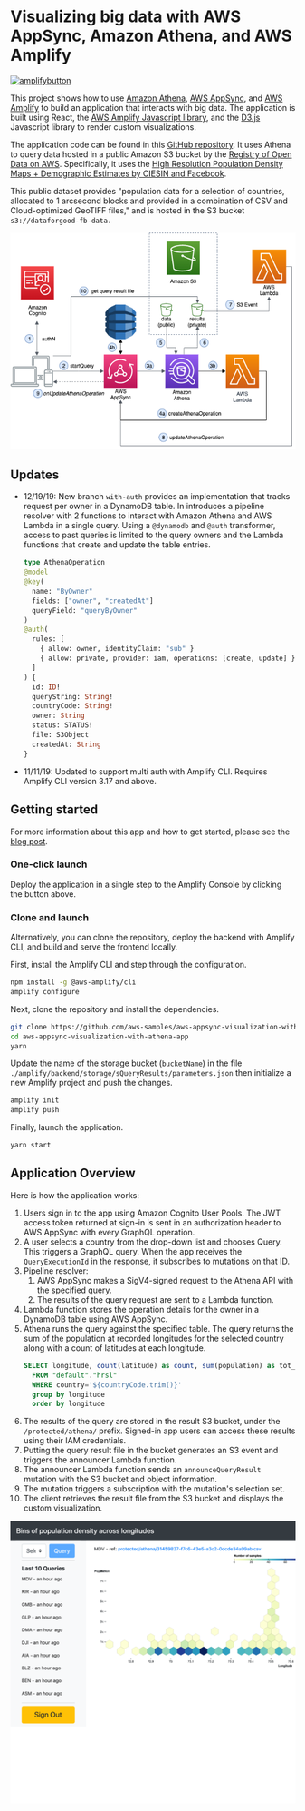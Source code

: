 # Visualizing big data with AWS AppSync, Amazon Athena, and AWS Amplify

[![amplifybutton](https://oneclick.amplifyapp.com/button.svg)](https://console.aws.amazon.com/amplify/home#/deploy?repo=https://github.com/aws-samples/aws-appsync-visualization-with-athena-app)

This project shows how to use [Amazon Athena](https://aws.amazon.com/athena/), [AWS AppSync](https://aws.amazon.com/appsync/), and [AWS Amplify](https://aws.amazon.com/amplify/) to build an application that interacts with big data. The application is built using React, the [AWS Amplify Javascript library](https://github.com/aws-amplify/amplify-js), and the [D3.js](https://d3js.org/) Javascript library to render custom visualizations.

The application code can be found in this [GitHub repository](https://github.com/aws-samples/aws-appsync-visualization-with-athena-app). It uses Athena to query data hosted in a public Amazon S3 bucket by the [Registry of Open Data on AWS](https://registry.opendata.aws/). Specifically, it uses the [High Resolution Population Density Maps + Demographic Estimates by CIESIN and Facebook](https://registry.opendata.aws/dataforgood-fb-hrsl/). 

This public dataset provides "population data for a selection of countries, allocated to 1 arcsecond blocks and provided in a combination of CSV and Cloud-optimized GeoTIFF files," and is hosted in the S3 bucket `s3://dataforgood-fb-data.`

![architecture](architecture.png)

## Updates

* 12/19/19: New branch `with-auth` provides an implementation that tracks request per owner in a DynamoDB table. In introduces a pipeline resolver with 2 functions to interact with Amazon Athena and AWS Lambda in a single query. Using a `@dynamodb` and `@auth` transformer, access to past queries is limited to the query owners and the Lambda functions that create and update the table entries.
  ```graphql
  type AthenaOperation
  @model
  @key(
    name: "ByOwner"
    fields: ["owner", "createdAt"]
    queryField: "queryByOwner"
  )
  @auth(
    rules: [
      { allow: owner, identityClaim: "sub" }
      { allow: private, provider: iam, operations: [create, update] }
    ]
  ) {
    id: ID!
    queryString: String!
    countryCode: String!
    owner: String
    status: STATUS!
    file: S3Object
    createdAt: String
  }
  ```
* 11/11/19: Updated to support multi auth with Amplify CLI. Requires Amplify CLI version 3.17 and above.

## Getting started

For more information about this app and how to get started, please see the [blog post](https://aws.amazon.com/blogs/mobile/visualizing-big-data-with-aws-appsync-amazon-athena-and-aws-amplify/).

### One-click launch

Deploy the application in a single step to the Amplify Console by clicking the button above.

### Clone and launch

Alternatively, you can clone the repository, deploy the backend with Amplify CLI, and build and serve the frontend locally.

First, install the Amplify CLI and step through the configuration.

```bash
npm install -g @aws-amplify/cli
amplify configure
```

Next, clone the repository and install the dependencies.

```bash
git clone https://github.com/aws-samples/aws-appsync-visualization-with-athena-app
cd aws-appsync-visualization-with-athena-app
yarn
```

Update the name of the storage bucket (`bucketName`) in the file `./amplify/backend/storage/sQueryResults/parameters.json` then initialize a new Amplify project and push the changes.

```bash
amplify init
amplify push
```

Finally, launch the application.

```bash
yarn start
```

## Application Overview

Here is how the application works:

1. Users sign in to the app using Amazon Cognito User Pools. The JWT access token returned at sign-in is sent in an authorization header to AWS AppSync with every GraphQL operation.
2. A user selects a country from the drop-down list and chooses Query. This triggers a GraphQL query. When the app receives the `QueryExecutionId` in the response, it subscribes to mutations on that ID.
3. Pipeline resolver:
   1. AWS AppSync makes a SigV4-signed request to the Athena API with the specified query.
   2. The results of the query request are sent to a Lambda function.
4. Lambda function stores the operation details for the owner in a DynamoDB table using AWS AppSync.
5. Athena runs the query against the specified table. The query returns the sum of the population at recorded longitudes for the selected country along with a count of latitudes at each longitude.
    ```sql
    SELECT longitude, count(latitude) as count, sum(population) as tot_pop
      FROM "default"."hrsl"
      WHERE country='${countryCode.trim()}'
      group by longitude
      order by longitude
    ```
6. The results of the query are stored in the result S3 bucket, under the `/protected/athena/` prefix. Signed-in app users can access these results using their IAM credentials.
7. Putting the query result file in the bucket generates an S3 event and triggers the announcer Lambda function.
8. The announcer Lambda function sends an `announceQueryResult` mutation with the S3 bucket and object information.
9.  The mutation triggers a subscription with the mutation's selection set.
10. The client retrieves the result file from the S3 bucket and displays the custom visualization.

![Custom visualization of population density by longitudes](app-image.png)
